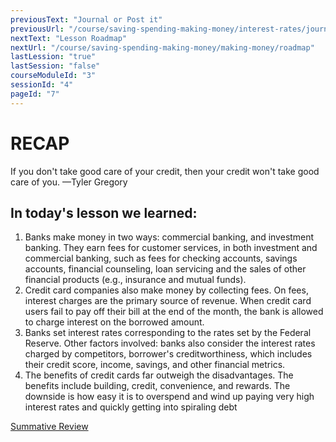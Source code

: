 ```yaml
---
previousText: "Journal or Post it"
previousUrl: "/course/saving-spending-making-money/interest-rates/journal-or-post-it"
nextText: "Lesson Roadmap"
nextUrl: "/course/saving-spending-making-money/making-money/roadmap"
lastLession: "true"
lastSession: "false"
courseModuleId: "3"
sessionId: "4"
pageId: "7"
---
```



# RECAP

<sparkle-character-intro position="right" character="jen">
If you don't take good care of your credit, then your credit won't take good care of you. 
—Tyler Gregory
</sparkle-character-intro>

## In today's lesson we learned:
1. Banks make money in two ways: commercial banking, and investment banking. They earn fees for customer services, in both investment and commercial banking, such as fees for checking accounts, savings accounts, financial counseling, loan servicing and the sales of other financial products (e.g., insurance and mutual funds).
2. Credit card companies also make money by collecting fees. On fees, interest charges are the primary source of revenue. When credit card users fail to pay off their bill at the end of the month, the bank is allowed to charge interest on the borrowed amount.
3. Banks set interest rates corresponding to the rates set by the Federal Reserve. Other factors involved: banks also consider the interest rates charged by competitors, borrower's creditworthiness, which includes their credit score, income, savings, and other financial metrics.
4. The benefits of credit cards far outweigh the disadvantages. The benefits include building, credit, convenience, and rewards. The downside is how easy it is to overspend and wind up paying very high interest rates and quickly getting into spiraling debt

<a href="https://docs.google.com/presentation/d/10A9EB9snTR3xqcJvPxzfHLlW01NDQM6yN04bOMZ4BFE/edit#slide=id.g123d434f4d3_0_16" target="_blank">Summative Review</a>
